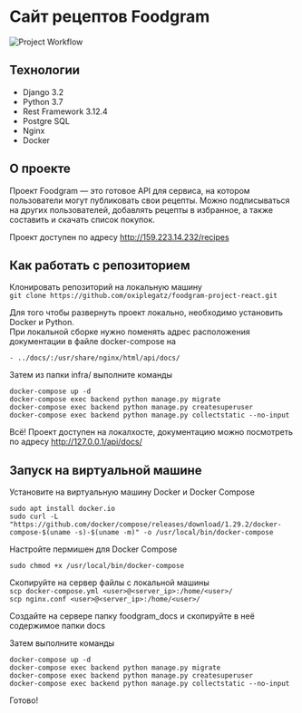 # Сайт рецептов Foodgram
![Project Workflow](https://github.com/oxiplegatz/foodgram-project-react/actions/workflows/foodgram_workflow.yml/badge.svg)
## Технологии
* Django 3.2
* Python 3.7
* Rest Framework 3.12.4
* Postgre SQL
* Nginx
* Docker
## О проекте
Проект Foodgram — это готовое API для сервиса, на котором пользователи могут
публиковать свои рецепты. Можно подписываться на других пользователей,
добавлять рецепты в избранное, а также составить и скачать список покупок.

Проект доступен по адресу http://159.223.14.232/recipes

## Как работать с репозиторием
Клонировать репозиторий на локальную машину  
`git clone https://github.com/oxiplegatz/foodgram-project-react.git`

Для того чтобы развернуть проект локально, необходимо установить Docker
и Python.   
При локальной сборке нужно поменять адрес расположения документации
в файле docker-compose на  

`- ../docs/:/usr/share/nginx/html/api/docs/`

Затем из папки infra/ выполните команды  
```
docker-compose up -d  
docker-compose exec backend python manage.py migrate  
docker-compose exec backend python manage.py createsuperuser  
docker-compose exec backend python manage.py collectstatic --no-input
```  

Всё! Проект доступен на локалхосте, документацию можно посмотреть по
адресу http://127.0.0.1/api/docs/
## Запуск на виртуальной машине
Установите на виртуальную машину Docker и Docker Compose  
```
sudo apt install docker.io
sudo curl -L "https://github.com/docker/compose/releases/download/1.29.2/docker-compose-$(uname -s)-$(uname -m)" -o /usr/local/bin/docker-compose
```
Настройте пермишен для Docker Compose

`sudo chmod +x /usr/local/bin/docker-compose`

Скопируйте на сервер файлы с локальной машины  
`scp docker-compose.yml <user>@<server_ip>:/home/<user>/`  
`scp nginx.conf <user>@<server_ip>:/home/<user>/`

Создайте на сервере папку foodgram_docs и скопируйте в неё содержимое папки docs

Затем выполните команды  
```
docker-compose up -d  
docker-compose exec backend python manage.py migrate  
docker-compose exec backend python manage.py createsuperuser  
docker-compose exec backend python manage.py collectstatic --no-input
```  

Готово!